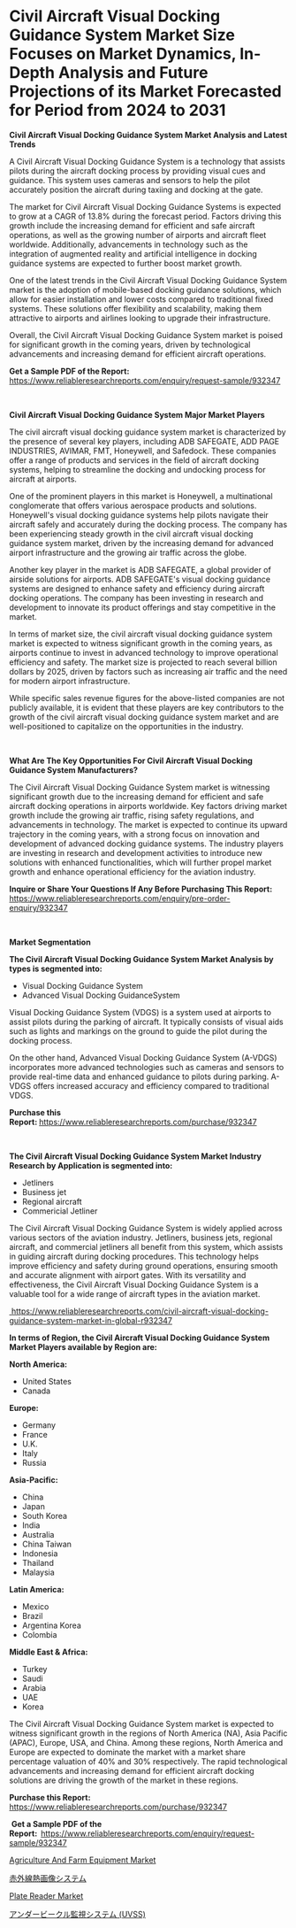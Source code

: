 <p><h1>Civil Aircraft Visual Docking Guidance System Market Size Focuses on Market Dynamics, In-Depth Analysis and Future Projections of its Market Forecasted for Period from 2024 to 2031</h1></p><p><strong>Civil Aircraft Visual Docking Guidance System Market Analysis and Latest Trends</strong></p>
<p><p>A Civil Aircraft Visual Docking Guidance System is a technology that assists pilots during the aircraft docking process by providing visual cues and guidance. This system uses cameras and sensors to help the pilot accurately position the aircraft during taxiing and docking at the gate.</p><p>The market for Civil Aircraft Visual Docking Guidance Systems is expected to grow at a CAGR of 13.8% during the forecast period. Factors driving this growth include the increasing demand for efficient and safe aircraft operations, as well as the growing number of airports and aircraft fleet worldwide. Additionally, advancements in technology such as the integration of augmented reality and artificial intelligence in docking guidance systems are expected to further boost market growth.</p><p>One of the latest trends in the Civil Aircraft Visual Docking Guidance System market is the adoption of mobile-based docking guidance solutions, which allow for easier installation and lower costs compared to traditional fixed systems. These solutions offer flexibility and scalability, making them attractive to airports and airlines looking to upgrade their infrastructure.</p><p>Overall, the Civil Aircraft Visual Docking Guidance System market is poised for significant growth in the coming years, driven by technological advancements and increasing demand for efficient aircraft operations.</p></p>
<p><strong>Get a Sample PDF of the Report:&nbsp;</strong> <a href="https://www.reliableresearchreports.com/enquiry/request-sample/932347">https://www.reliableresearchreports.com/enquiry/request-sample/932347</a></p>
<p>&nbsp;</p>
<p><strong>Civil Aircraft Visual Docking Guidance System Major Market Players</strong></p>
<p><p>The civil aircraft visual docking guidance system market is characterized by the presence of several key players, including ADB SAFEGATE, ADD PAGE INDUSTRIES, AVIMAR, FMT, Honeywell, and Safedock. These companies offer a range of products and services in the field of aircraft docking systems, helping to streamline the docking and undocking process for aircraft at airports.</p><p>One of the prominent players in this market is Honeywell, a multinational conglomerate that offers various aerospace products and solutions. Honeywell's visual docking guidance systems help pilots navigate their aircraft safely and accurately during the docking process. The company has been experiencing steady growth in the civil aircraft visual docking guidance system market, driven by the increasing demand for advanced airport infrastructure and the growing air traffic across the globe.</p><p>Another key player in the market is ADB SAFEGATE, a global provider of airside solutions for airports. ADB SAFEGATE's visual docking guidance systems are designed to enhance safety and efficiency during aircraft docking operations. The company has been investing in research and development to innovate its product offerings and stay competitive in the market.</p><p>In terms of market size, the civil aircraft visual docking guidance system market is expected to witness significant growth in the coming years, as airports continue to invest in advanced technology to improve operational efficiency and safety. The market size is projected to reach several billion dollars by 2025, driven by factors such as increasing air traffic and the need for modern airport infrastructure.</p><p>While specific sales revenue figures for the above-listed companies are not publicly available, it is evident that these players are key contributors to the growth of the civil aircraft visual docking guidance system market and are well-positioned to capitalize on the opportunities in the industry.</p></p>
<p>&nbsp;</p>
<p><strong>What Are The Key Opportunities For Civil Aircraft Visual Docking Guidance System Manufacturers?</strong></p>
<p><p>The Civil Aircraft Visual Docking Guidance System market is witnessing significant growth due to the increasing demand for efficient and safe aircraft docking operations in airports worldwide. Key factors driving market growth include the growing air traffic, rising safety regulations, and advancements in technology. The market is expected to continue its upward trajectory in the coming years, with a strong focus on innovation and development of advanced docking guidance systems. The industry players are investing in research and development activities to introduce new solutions with enhanced functionalities, which will further propel market growth and enhance operational efficiency for the aviation industry.</p></p>
<p><strong>Inquire or Share Your Questions If Any Before Purchasing This Report:</strong> <a href="https://www.reliableresearchreports.com/enquiry/pre-order-enquiry/932347">https://www.reliableresearchreports.com/enquiry/pre-order-enquiry/932347</a></p>
<p>&nbsp;</p>
<p><strong>Market Segmentation</strong></p>
<p><strong>The Civil Aircraft Visual Docking Guidance System Market Analysis by types is segmented into:</strong></p>
<p><ul><li>Visual Docking Guidance System</li><li>Advanced Visual Docking GuidanceSystem</li></ul></p>
<p><p>Visual Docking Guidance System (VDGS) is a system used at airports to assist pilots during the parking of aircraft. It typically consists of visual aids such as lights and markings on the ground to guide the pilot during the docking process. </p><p>On the other hand, Advanced Visual Docking Guidance System (A-VDGS) incorporates more advanced technologies such as cameras and sensors to provide real-time data and enhanced guidance to pilots during parking. A-VDGS offers increased accuracy and efficiency compared to traditional VDGS.</p></p>
<p><strong>Purchase this Report:&nbsp;</strong><a href="https://www.reliableresearchreports.com/purchase/932347">https://www.reliableresearchreports.com/purchase/932347</a></p>
<p>&nbsp;</p>
<p><strong>The Civil Aircraft Visual Docking Guidance System Market Industry Research by Application is segmented into:</strong></p>
<p><ul><li>Jetliners</li><li>Business jet</li><li>Regional aircraft</li><li>Commericial Jetliner</li></ul></p>
<p><p>The Civil Aircraft Visual Docking Guidance System is widely applied across various sectors of the aviation industry. Jetliners, business jets, regional aircraft, and commercial jetliners all benefit from this system, which assists in guiding aircraft during docking procedures. This technology helps improve efficiency and safety during ground operations, ensuring smooth and accurate alignment with airport gates. With its versatility and effectiveness, the Civil Aircraft Visual Docking Guidance System is a valuable tool for a wide range of aircraft types in the aviation market.</p></p>
<p><a href="https://www.reliableresearchreports.com/civil-aircraft-visual-docking-guidance-system-market-in-global-r932347">&nbsp;https://www.reliableresearchreports.com/civil-aircraft-visual-docking-guidance-system-market-in-global-r932347</a></p>
<p><strong>In terms of Region, the Civil Aircraft Visual Docking Guidance System Market Players available by Region are:</strong></p>
<p>
    <p> <strong> North America: </strong>
        <ul>
            <li>United States</li>
            <li>Canada</li>
        </ul>
        </p> 
    <p> <strong> Europe: </strong>
        <ul>
            <li>Germany</li>
            <li>France</li>
            <li>U.K.</li>
            <li>Italy</li>
            <li>Russia</li>
        </ul>
        </p> 
    <p> <strong> Asia-Pacific: </strong>
        <ul>
            <li>China</li>
            <li>Japan</li>
            <li>South Korea</li>
            <li>India</li>
            <li>Australia</li>
            <li>China Taiwan</li>
            <li>Indonesia</li>
            <li>Thailand</li>
            <li>Malaysia</li>
        </ul>
        </p> 
    <p> <strong> Latin America: </strong>
        <ul>
            <li>Mexico</li>
            <li>Brazil</li>
            <li>Argentina Korea</li>
            <li>Colombia</li>
        </ul>
        </p> 
    <p> <strong> Middle East & Africa: </strong>
        <ul>
            <li>Turkey</li>
            <li>Saudi</li>
            <li>Arabia</li>
            <li>UAE</li>
            <li>Korea</li>
        </ul>
    </p>
    </p>
<p><p>The Civil Aircraft Visual Docking Guidance System market is expected to witness significant growth in the regions of North America (NA), Asia Pacific (APAC), Europe, USA, and China. Among these regions, North America and Europe are expected to dominate the market with a market share percentage valuation of 40% and 30% respectively. The rapid technological advancements and increasing demand for efficient aircraft docking solutions are driving the growth of the market in these regions.</p></p>
<p><strong>Purchase this Report: </strong><a href="https://www.reliableresearchreports.com/purchase/932347">https://www.reliableresearchreports.com/purchase/932347</a></p>
<p>&nbsp;<strong>Get a Sample PDF of the Report:&nbsp;&nbsp;</strong><a href="https://www.reliableresearchreports.com/enquiry/request-sample/932347">https://www.reliableresearchreports.com/enquiry/request-sample/932347</a></p>
<p><strong></strong></p>
<p><p><a href="https://www.linkedin.com/pulse/agriculture-farm-equipment-market-trends-analysis-cin9e">Agriculture And Farm Equipment Market</a></p><p><a href="https://github.com/LizaHeller2023/Market-Research-Report-List-1/blob/main/479116983385.md">赤外線熱画像システム</a></p><p><a href="https://www.linkedin.com/pulse/plate-reader-market-analysis-its-cagr-segmentation-global-nqyee">Plate Reader Market</a></p><p><a href="https://github.com/deonnorth8/Market-Research-Report-List-1/blob/main/707830383384.md">アンダービークル監視システム (UVSS)</a></p></p>